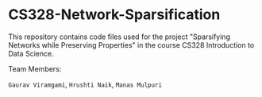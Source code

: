 # CS328-Network-Sparsification

This repository contains code files used for the project "Sparsifying Networks while Preserving Properties" in the course CS328 Introduction to Data Science.

Team Members:

`Gaurav Viramgami`, `Hrushti Naik`, `Manas Mulpuri`
